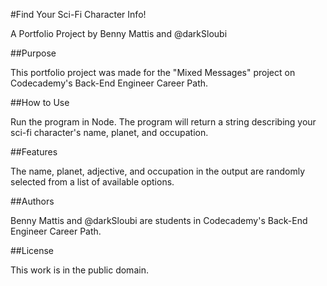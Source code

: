 #Find Your Sci-Fi Character Info!

A Portfolio Project by Benny Mattis and @darkSloubi

##Purpose

This portfolio project was made for the "Mixed Messages" project on Codecademy's Back-End Engineer Career Path.

##How to Use

Run the program in Node. The program will return a string describing your sci-fi character's name, planet, and occupation.

##Features

The name, planet, adjective, and occupation in the output are randomly selected from a list of available options.

##Authors

Benny Mattis and @darkSloubi are students in Codecademy's Back-End Engineer Career Path.

##License

This work is in the public domain.
